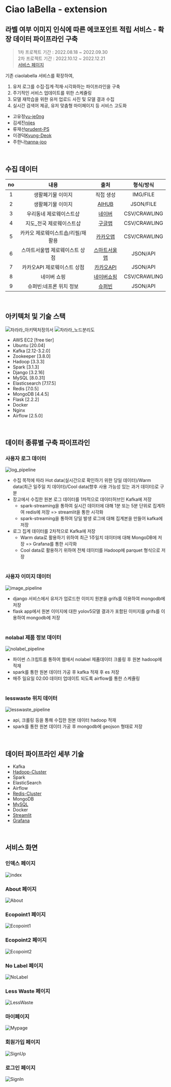 # Ciao laBella - extension
## 라벨 여부 이미지 인식에 따른 에코포인트 적립 서비스 - 확장 데이터 파이프라인 구축
>1차 프로젝트 기간 : 2022.08.18 ~ 2022.09.30<br>
2차 프로젝트 기간 : 2022.10.12 ~ 2022.12.21<br>
[서비스 페이지](https://ciaolabella.site/)

기존 ciaolabella 서비스를 확장하여, 
1) 유저 로그를 수집·집계·적재·시각화하는 파이프라인을 구축 
2) 주기적인 서비스 업데이트를 위한 스케쥴링 
3) 모델 재학습을 위한 유저 업로드 사진 및 모델 결과 수집
4) 실시간 검색어 제공, 유저 맞춤형 마이페이지 등 서비스 고도화
* 고유정[yu-je0ng](https://github.com/yu-je0ng)
* 김세진[nijes](https://github.com/nijes)
* 류재선[prudent-PS](https://github.com/prudent-PS)
* 이경덕[Kyung-Deok](https://github.com/Kyung-Deok)
* 주한나[hanna-joo](https://github.com/hanna-joo)

<br>

## 수집 데이터
| no  |         내용         |        출처        |    형식/방식     |
|:---:|:------------------:|:----------------:|:------------:|
|  1  |     생활폐기물 이미지      |      직접 생성       |   IMG/FILE   |
|  2  |     생활폐기물 이미지      |  [AIHUB][AIHUB]  |  JSON/FILE   |
|  3  |    우리동네 제로웨이스트샵    |    [네이버][네이버]    |   CSV/CRAWLING   |
|  4  |   지도_전국 제로웨이스트샵    |    [구글맵][구글맵]    |   CSV/CRAWLING   |
|  5  | 카카오 제로웨이스트숍/리필/재활용 |   [카카오맵][카카오맵]   |   CSV/CRAWLING   |
|  6  |  스마트서울맵 제로웨이스트 상점  | [스마트서울맵][스마트서울맵] |   JSON/API   |
|  7  |  카카오API 제로웨이스트 상점  | [카카오API][카카오API] |   JSON/API   |
|  8  |       네이버 쇼핑       |  [네이버쇼핑][네이버쇼핑]  | CSV/CRAWLING |
|  9  |   슈퍼빈:네프론 위치 정보    |    [슈퍼빈][슈퍼빈]    |   JSON/API   |

[AIHUB]: https://www.aihub.or.kr/
[네이버]: https://www.naver.com/
[구글맵]: https://www.google.co.kr/maps
[카카오맵]: https://map.kakao.com/
[스마트서울맵]: https://map.seoul.go.kr/smgis2/
[카카오API]: https://developers.kakao.com/
[네이버쇼핑]: https://shopping.naver.com/home
[슈퍼빈]: https://www.superbin.co.kr/

<br>

## 아키텍처 및 기술 스택

![차라라_아키텍처정의서](https://img1.daumcdn.net/thumb/R1280x0/?scode=mtistory2&fname=https%3A%2F%2Fblog.kakaocdn.net%2Fdn%2FbnHN5A%2FbtrUceYxRKX%2FrdwbcF5K70ug4KLEQPmktk%2Fimg.png)
![차라라_노드분리도](https://img1.daumcdn.net/thumb/R1280x0/?scode=mtistory2&fname=https%3A%2F%2Fblog.kakaocdn.net%2Fdn%2FLzwYo%2FbtrUfr3FIzB%2FncVH8O47CWbZTETzEdAHU0%2Fimg.png)

* AWS EC2 [free tier]
* Ubuntu [20.04]
* Kafka [2.12-3.2.0]
* Zookeeper [3.8.0]
* Hadoop [3.3.3]
* Spark [3.1.3]
* Django [3.2.16]
* MySQL [8.0.31]
* Elasticsearch [7.17.5]
* Redis [7.0.5]
* MongoDB [4.4.5]
* Flask [2.2.2]
* Docker
* Nginx
* Airflow [2.5.0]

<br>

## 데이터 종류별 구축 파이프라인

### 사용자 로그 데이터
![log_pipeline](https://img1.daumcdn.net/thumb/R1280x0/?scode=mtistory2&fname=https%3A%2F%2Fblog.kakaocdn.net%2Fdn%2FbX4png%2FbtrUxdYLAle%2F8zh19fuY0isLKuS6jLpJak%2Fimg.png)
* 수집 목적에 따라 Hot data(실시간으로 확인하기 위한 당일 데이터)/Warm data(최근 일주일 치 데이터)/Cool data(향후 사용 가능성 있는 과거 데이터)로 구분
* 장고에서 수집한 원본 로그 데이터를 1차적으로 데이터허브인 Kafka에 저장
  * spark-streaming을 통하여 실시간 데이터에 대해 1분 또는 5분 단위로 집계하여 redis에 저장 => streamlit을 통한 시각화
  * spark-streaming을 통하여 당일 발생 로그에 대해 집계본을 만들어 kafka에 저장
* 로그 집계 데이터를 2차적으로 Kafka에 저장
  * Warm data로 활용하기 위하여 최근 1주일치 데이터에 대해 MongoDB에 저장 => Grafana를 통한 시각화
  * Cool data로 활용하기 위하여 전체 데이터를 Hadoop에 parquet 형식으로 저장
<br><br>
### 사용자 이미지 데이터
![image_pipeline](https://img1.daumcdn.net/thumb/R1280x0/?scode=mtistory2&fname=https%3A%2F%2Fblog.kakaocdn.net%2Fdn%2Fst5dt%2FbtrUxpLw4L5%2Fa1INFUKaCa7QmRt8XmBkJk%2Fimg.png)
* django 서비스에서 유저가 업로드한 이미지 원본을 grifs를 이용하여 mongodb에 저장
* flask app에서 원본 이미지에 대한 yolov5모델 결과가 포함된 이미지를 grifs를 이용하여 mongodb에 저장 
<br><br>
### nolabal 제품 정보 데이터
![nolabel_pipeline](https://img1.daumcdn.net/thumb/R1280x0/?scode=mtistory2&fname=https%3A%2F%2Fblog.kakaocdn.net%2Fdn%2Fddv8U1%2FbtrUuQpJIBP%2FIKPlXmd5VoZxjy5ESBq9B1%2Fimg.png)
* 파이썬 스크립트를 통하여 웹에서 nolabel 제품데이터 크롤링 후 원본 hadoop에 적재
* spark를 통한 원본 데이터 가공 후 kafka 적재 후 es 저장
* 매주 일요일 02:00 데이터 업데이트 되도록 airflow를 통한 스케쥴링
<br><br>
### lesswaste 위치 데이터
![lesswaste_pipeline](https://img1.daumcdn.net/thumb/R1280x0/?scode=mtistory2&fname=https%3A%2F%2Fblog.kakaocdn.net%2Fdn%2FbyN5bs%2FbtrUyhUcJJ0%2FkzZDrYU6EVSQQoa5LKWDB1%2Fimg.png)
* api, 크롤링 등을 통해 수집한 원본 데이터 hadoop 적재
* spark를 통한 원본 데이터 가공 후 mongodb에 geojson 형태로 저장

<br>

## 데이터 파이프라인 세부 기술

* Kafka
* [Hadoop-Cluster](https://nifty-aftershave-2ff.notion.site/Hadoop-Cluster-95eec50b9286468496e714d4cd47a339)
* Spark
* ElasticSearch
* Airflow
* [Redis-Cluster](https://www.notion.so/Redis-Cluster-5eb7f29f3bb743dd9697bac653033342)
* MongoDB
* [MySQL](https://nifty-aftershave-2ff.notion.site/MySQL-c9d3b42d69094b32b6945234bbcf12e2)
* Docker
* [Streamlit](https://nifty-aftershave-2ff.notion.site/streamlit-49168d2887cc4e67b4c5685594f056f4)
* [Grafana](https://nifty-aftershave-2ff.notion.site/Grafana-a68970c0442e4ae6a02d6890b5d052ef)

<br>

## 서비스 화면
### 인덱스 페이지
![index](https://img1.daumcdn.net/thumb/R1280x0/?scode=mtistory2&fname=https%3A%2F%2Fblog.kakaocdn.net%2Fdn%2FYUkFY%2FbtrUfbmCVv8%2F6gL7fLdgTH73ygvGvVWUnK%2Fimg.png)

### About 페이지
![About](https://img1.daumcdn.net/thumb/R1280x0/?scode=mtistory2&fname=https%3A%2F%2Fblog.kakaocdn.net%2Fdn%2FcmQZ58%2FbtrUzl25CIf%2FF2x66CpWPKg7bw0F45mbRk%2Fimg.png)

### Ecopoint1 페이지
![Ecopoint1](https://img1.daumcdn.net/thumb/R1280x0/?scode=mtistory2&fname=https%3A%2F%2Fblog.kakaocdn.net%2Fdn%2FWBCCL%2FbtrUxeQXxet%2F4MrkEniqZA7jbrJk3TP3e1%2Fimg.png)

### Ecopoint2 페이지
![Ecopoint2](https://img1.daumcdn.net/thumb/R1280x0/?scode=mtistory2&fname=https%3A%2F%2Fblog.kakaocdn.net%2Fdn%2FpLeNy%2FbtrUt25gkFq%2FTbj4o4yUfr9LKWQBs61WBK%2Fimg.png)

### No Label 페이지
![NoLabel](https://img1.daumcdn.net/thumb/R1280x0/?scode=mtistory2&fname=https%3A%2F%2Fblog.kakaocdn.net%2Fdn%2FcDON8h%2FbtrUzlINwqq%2FfZCTjOPQ7xKboUMdmyqHFk%2Fimg.png)

### Less Waste 페이지
![LessWaste](https://img1.daumcdn.net/thumb/R1280x0/?scode=mtistory2&fname=https%3A%2F%2Fblog.kakaocdn.net%2Fdn%2Fbxt71o%2FbtrUExBL38m%2FXGieoLXyooN407mZHJV2JK%2Fimg.png)

### 마이페이지
![Mypage](https://img1.daumcdn.net/thumb/R1280x0/?scode=mtistory2&fname=https%3A%2F%2Fblog.kakaocdn.net%2Fdn%2FbHRshn%2FbtrUBaAglcl%2Fiax4Tr9qUTTb49J1Komhzk%2Fimg.png)

### 회원가입 페이지
![SignUp](https://img1.daumcdn.net/thumb/R1280x0/?scode=mtistory2&fname=https%3A%2F%2Fblog.kakaocdn.net%2Fdn%2FXu8Ja%2FbtrUa25u90u%2FP5AHkpz1pAtB9ScT5im210%2Fimg.png)

### 로그인 페이지
![SignIn](https://img1.daumcdn.net/thumb/R1280x0/?scode=mtistory2&fname=https%3A%2F%2Fblog.kakaocdn.net%2Fdn%2FYKE0k%2FbtrUuhHFrhk%2FzTyaKCh9ZYXay9hAsx9LhK%2Fimg.png)